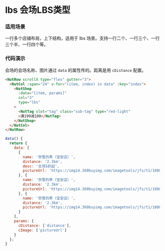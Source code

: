 # lbs 会场LBS类型

### 适用场景

一行多个店铺布局，上下结构，适用于 lbs 场景。支持一行二个、一行三个、一行三个半、一行四个等。


### 代码演示

会场的会场名称、图片通过 `data` 的属性传的。距离是用 `cDistance` 配置。

```html
<NutRow scrollX type="flex" gutter="3">
  <NutCol :span="24" v-for="(item, index) in data" :key="index">
    <NutShop
      :data="[item, params]" 
      col="3" 
      type="lbs" 
    >
      <NutTag slot="tag" class="sub-tag" type="red-light"
      >满199减100</NutTag>
    </NutShop>
  </NutCol>
</NutRow>
```

```javascript
data() {
  return {
    data: [
      {
        name: '奈雪的茶（宝安店）',
        distance: '2.3km',
        desc: '全场5折起',
        pictureUrl: 'https://img14.360buyimg.com/imagetools/jfs/t1/180880/27/12966/49968/60e5716aE5ea88e4a/d8dcf8a43eec9dbe.png'
      }, {
        name: '奈雪的茶（宝安店）',
        distance: '2.3km',
        pictureUrl: 'https://img14.360buyimg.com/imagetools/jfs/t1/180880/27/12966/49968/60e5716aE5ea88e4a/d8dcf8a43eec9dbe.png'
      }, {
        name: '奈雪的茶（宝安店）',
        distance: '2.3km',
        pictureUrl: 'https://img14.360buyimg.com/imagetools/jfs/t1/180880/27/12966/49968/60e5716aE5ea88e4a/d8dcf8a43eec9dbe.png'
      }
    ],
    params: {
      cDistance: ['distance'],
      cImage: ['pictureUrl']
    }
  };
}
```


<!-- ### Events

| 事件名 | 说明           | 回调参数     |
|--------|----------------|--------------|
| click  | 点击按钮时触发 | event: Event | -->

